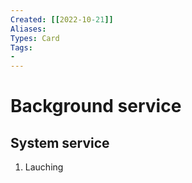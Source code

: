```yaml
---
Created: [[2022-10-21]]
Aliases: 
Types: Card
Tags: 
- 
---
```

# Background service
## System service
1. Lauching